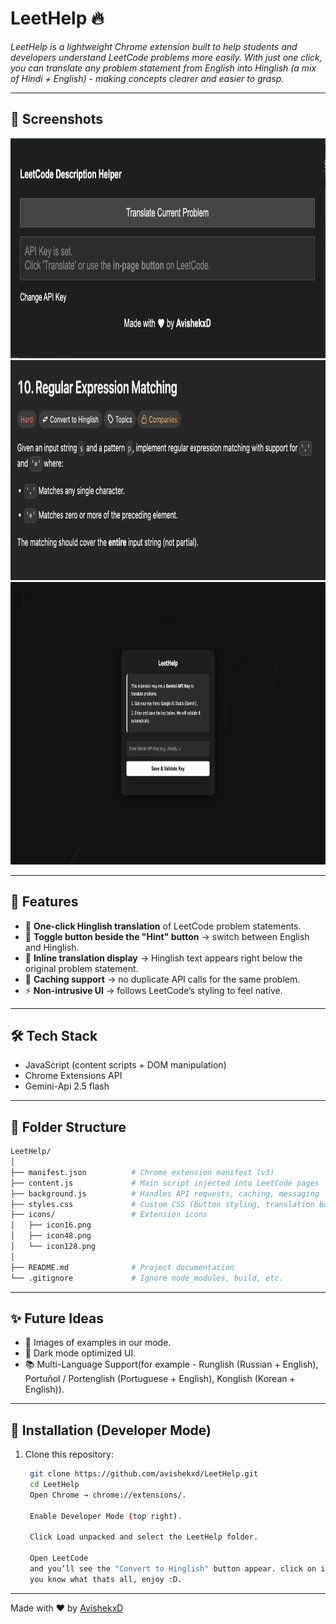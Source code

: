 # LeetHelp 🔥  
_LeetHelp is a lightweight Chrome extension built to help students and developers understand LeetCode problems more easily. With just one click, you can translate any problem statement from English into Hinglish (a mix of Hindi + English) - making concepts clearer and easier to grasp._

---

## 📸 Screenshots

<img src="icons/image.png" alt="onPage" width="600" height="352"/>
<img src="icons/image-1.png" alt="Popup" width="600" height="352"/>
<img src="icons/image-2.png" alt="Popup" width="600" height="452"/>


---

## 📌 Features
- 📝 **One-click Hinglish translation** of LeetCode problem statements.  
- 🔄 **Toggle button beside the "Hint" button** → switch between English and Hinglish.  
- 📖 **Inline translation display** → Hinglish text appears right below the original problem statement.  
- 💾 **Caching support** → no duplicate API calls for the same problem.  
- ⚡ **Non-intrusive UI** → follows LeetCode’s styling to feel native.  

---

## 🛠 Tech Stack
- JavaScript (content scripts + DOM manipulation)
- Chrome Extensions API
- Gemini-Api 2.5 flash

---

## 📁 Folder Structure
```bash
LeetHelp/
│
├── manifest.json          # Chrome extension manifest (v3)
├── content.js             # Main script injected into LeetCode pages
├── background.js          # Handles API requests, caching, messaging
├── styles.css             # Custom CSS (button styling, translation box)
├── icons/                 # Extension icons
│   ├── icon16.png
│   ├── icon48.png
│   └── icon128.png
│
├── README.md              # Project documentation
└── .gitignore             # Ignore node_modules, build, etc.
```
---

## ✨ Future Ideas
- 📌 Images of examples in our mode.
- 🌙 Dark mode optimized UI. 
- 📚 Multi-Language Support(for example - Runglish (Russian + English), Portuñol / Portenglish (Portuguese + English), Konglish (Korean + English)).

---

## 🚀 Installation (Developer Mode)
1. Clone this repository:
   ```bash
    git clone https://github.com/avishekxd/LeetHelp.git
    cd LeetHelp
    Open Chrome → chrome://extensions/.

    Enable Developer Mode (top right).

    Click Load unpacked and select the LeetHelp folder.

    Open LeetCode
    and you’ll see the "Convert to Hinglish" button appear. click on it and setup your gemini api key and 
    you know what thats all, enjoy :D.

---

Made with ❤️ by [AvishekxD](https://github.com/AvishekxD)